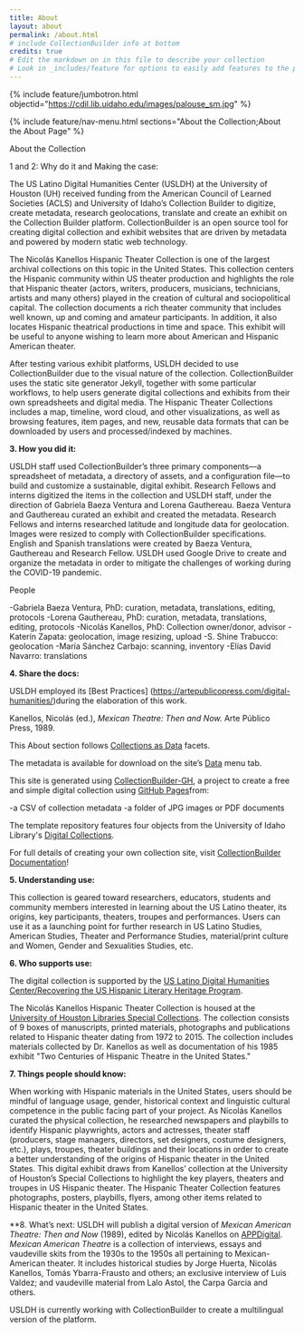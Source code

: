 ```yaml
---
title: About
layout: about
permalink: /about.html
# include CollectionBuilder info at bottom
credits: true
# Edit the markdown on in this file to describe your collection
# Look in _includes/feature for options to easily add features to the page
---
```


{% include feature/jumbotron.html objectid="https://cdil.lib.uidaho.edu/images/palouse_sm.jpg" %}

{% include feature/nav-menu.html sections="About the Collection;About the About Page" %}
<html>

About the Collection  
  
1 and 2: Why do it and Making the case:  
 
The US Latino Digital Humanities Center (USLDH) at the University of Houston (UH) received funding from the American Council of Learned Societies (ACLS) and University of Idaho’s Collection Builder to digitize, create metadata, research geolocations, translate and create an exhibit on the Collection Builder platform. CollectionBuilder is an open source tool for creating digital collection and exhibit websites that are driven by metadata and powered by modern static web technology. 


The Nicolás Kanellos Hispanic Theater Collection is one of the largest archival collections on this topic in the United States. This collection centers the Hispanic community within US theater production and highlights the role that Hispanic theater (actors, writers, producers, musicians, technicians, artists and many others) played in the creation of cultural and sociopolitical capital. The collection documents a rich theater community that includes well known, up and coming and amateur participants. In addition, it also locates Hispanic theatrical productions in time and space. This exhibit will be useful to anyone wishing to learn more about American and Hispanic American theater. 
  
After testing various exhibit platforms, USLDH decided to use CollectionBuilder due to the visual nature of the collection. CollectionBuilder uses the static site generator Jekyll, together with some particular workflows, to help users generate digital collections and exhibits from their own spreadsheets and digital media. The Hispanic Theater Collections includes a map, timeline, word cloud, and other visualizations, as well as browsing features, item pages, and new, reusable data formats that can be downloaded by users and processed/indexed by machines.  
  
**3. How you did it:**  
   
USLDH staff used CollectionBuilder’s three primary components—a spreadsheet of metadata, a directory of assets, and a configuration file—to build and customize a sustainable, digital exhibit. Research Fellows and interns digitized the items in the collection and USLDH staff, under the direction of Gabriela Baeza Ventura and Lorena Gauthereau. Baeza Ventura and Gauthereau curated an exhibit and created the metadata. Research Fellows and interns researched latitude and longitude data for geolocation. Images were resized to comply with CollectionBuilder specifications. English and Spanish translations were created by Baeza Ventura, Gauthereau and Research Fellow. USLDH used Google Drive to create and organize the metadata in order to mitigate the challenges of working during the COVID-19 pandemic.  
 
People 
  
-Gabriela Baeza Ventura, PhD: curation, metadata, translations, editing, protocols 
-Lorena Gauthereau, PhD: curation, metadata, translations, editing, protocols
-Nicolás Kanellos, PhD: Collection owner/donor, advisor
-Katerín Zapata: geolocation, image resizing, upload
-S. Shine Trabucco: geolocation
-María Sánchez Carbajo: scanning, inventory
-Elías David Navarro: translations 
  
**4. Share the docs:**  
  
USLDH employed its [Best Practices] (https://artepublicopress.com/digital-humanities/)during the elaboration of this work.  
  
Kanellos, Nicolás (ed.), *Mexican Theatre: Then and Now.* Arte Público Press, 1989.  
  
This About section follows [Collections as Data](https://collectionsasdata.github.io/facet7/) facets.  
  
The metadata is available for download on the site’s [Data](https://recoveryapp.github.io/hispanictheater/data.html) menu tab. 
  
This site is generated using [CollectionBuilder-GH](https://collectionbuilding.github.io/gh/), a project to create a free and simple digital collection using [GitHub Pages](https://pages.github.com/)from:  
  
-a CSV of collection metadata
-a folder of JPG images or PDF documents
  
The template repository features four objects from the University of Idaho Library's [Digital Collections](https://www.lib.uidaho.edu/digital).  
  
For full details of creating your own collection site, visit [CollectionBuilder Documentation](https://collectionbuilder.github.io/cb-docs/)!  
  
**5. Understanding use:**  
  
This collection is geared toward researchers, educators, students and community members interested in learning about the US Latino theater, its origins, key participants, theaters, troupes and performances. Users can use it as a launching point for further research in US Latino Studies, American Studies, Theater and Performance Studies, material/print culture and Women, Gender and Sexualities Studies, etc.  
   
**6. Who supports use:**  
  
The digital collection is supported by the [US Latino Digital Humanities Center/Recovering the US Hispanic Literary Heritage Program](https://artepublicopress.com/digital-humanities/).

The Nicolás Kanellos Hispanic Theater Collection is housed at the [University of Houston Libraries Special Collections](https://findingaids.lib.uh.edu/repositories/2/resources/482). The collection consists of 9 boxes of manuscripts, printed materials, photographs and publications related to Hispanic theater dating from 1972 to 2015. The collection includes materials collected by Dr. Kanellos as well as documentation of his 1985 exhibit "Two Centuries of Hispanic Theatre in the United States."
  
**7. Things people should know:** 
  
When working with Hispanic materials in the United States, users should be mindful of language usage, gender, historical context and linguistic cultural competence in the public facing part of your project. As Nicolás Kanellos curated the physical collection, he researched newspapers and playbills to identify Hispanic playwrights, actors and actresses, theater staff (producers, stage managers, directors, set designers, costume designers, etc.), plays, troupes, theater buildings and their locations in order to create a better understanding of the origins of Hispanic theater in the United States. This digital exhibit draws from Kanellos’ collection at the University of Houston’s Special Collections to highlight the key players, theaters and troupes in US Hispanic theater. The Hispanic Theater Collection features photographs, posters, playbills, flyers, among other items related to Hispanic theater in the United States.

**8. What’s next:
USLDH will publish a digital version of *Mexican American Theatre: Then and Now* (1989), edited by Nicolás Kanellos on [APPDigital](https://artepublicopress.manifoldapp.org/). *Mexican American Theatre* is a collection of interviews, essays and vaudeville skits from the 1930s to the 1950s all pertaining to Mexican-American theater. It includes historical studies by Jorge Huerta, Nicolás Kanellos, Tomás Ybarra-Frausto and others; an exclusive interview of Luis Valdez; and vaudeville material from Lalo Astol, the Carpa Garcia and others.

USLDH is currently working with CollectionBuilder to create a multilingual version of the platform.



  
  

